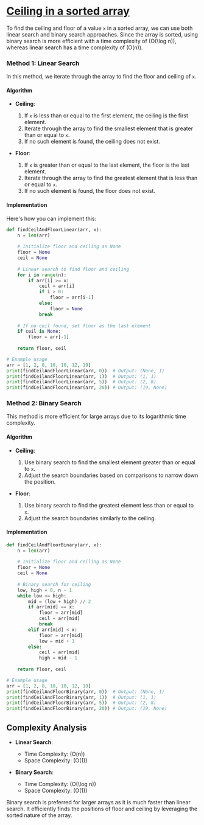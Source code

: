 # [Ceiling in a sorted array](https://www.geeksforgeeks.org/ceiling-in-a-sorted-array/)

To find the ceiling and floor of a value `x` in a sorted array, we can use both linear search and binary search approaches. Since the array is sorted, using binary search is more efficient with a time complexity of \(O(\log n)\), whereas linear search has a time complexity of \(O(n)\).

### Method 1: Linear Search

In this method, we iterate through the array to find the floor and ceiling of `x`.

#### Algorithm

- **Ceiling**:
  1. If `x` is less than or equal to the first element, the ceiling is the first element.
  2. Iterate through the array to find the smallest element that is greater than or equal to `x`.
  3. If no such element is found, the ceiling does not exist.

- **Floor**:
  1. If `x` is greater than or equal to the last element, the floor is the last element.
  2. Iterate through the array to find the greatest element that is less than or equal to `x`.
  3. If no such element is found, the floor does not exist.

#### Implementation

Here's how you can implement this:

```python
def findCeilAndFloorLinear(arr, x):
    n = len(arr)
    
    # Initialize floor and ceiling as None
    floor = None
    ceil = None
    
    # Linear search to find floor and ceiling
    for i in range(n):
        if arr[i] >= x:
            ceil = arr[i]
            if i > 0:
                floor = arr[i-1]
            else:
                floor = None
            break
    
    # If no ceil found, set floor as the last element
    if ceil is None:
        floor = arr[-1]
    
    return floor, ceil

# Example usage
arr = [1, 2, 8, 10, 10, 12, 19]
print(findCeilAndFloorLinear(arr, 0))  # Output: (None, 1)
print(findCeilAndFloorLinear(arr, 1))  # Output: (1, 1)
print(findCeilAndFloorLinear(arr, 5))  # Output: (2, 8)
print(findCeilAndFloorLinear(arr, 20)) # Output: (19, None)
```

### Method 2: Binary Search

This method is more efficient for large arrays due to its logarithmic time complexity.

#### Algorithm

- **Ceiling**:
  1. Use binary search to find the smallest element greater than or equal to `x`.
  2. Adjust the search boundaries based on comparisons to narrow down the position.

- **Floor**:
  1. Use binary search to find the greatest element less than or equal to `x`.
  2. Adjust the search boundaries similarly to the ceiling.

#### Implementation

```python
def findCeilAndFloorBinary(arr, x):
    n = len(arr)
    
    # Initialize floor and ceiling as None
    floor = None
    ceil = None
    
    # Binary search for ceiling
    low, high = 0, n - 1
    while low <= high:
        mid = (low + high) // 2
        if arr[mid] == x:
            floor = arr[mid]
            ceil = arr[mid]
            break
        elif arr[mid] < x:
            floor = arr[mid]
            low = mid + 1
        else:
            ceil = arr[mid]
            high = mid - 1
    
    return floor, ceil

# Example usage
arr = [1, 2, 8, 10, 10, 12, 19]
print(findCeilAndFloorBinary(arr, 0))  # Output: (None, 1)
print(findCeilAndFloorBinary(arr, 1))  # Output: (1, 1)
print(findCeilAndFloorBinary(arr, 5))  # Output: (2, 8)
print(findCeilAndFloorBinary(arr, 20)) # Output: (19, None)
```

## Complexity Analysis

- **Linear Search**:
  - Time Complexity: \(O(n)\)
  - Space Complexity: \(O(1)\)

- **Binary Search**:
  - Time Complexity: \(O(\log n)\)
  - Space Complexity: \(O(1)\)

Binary search is preferred for larger arrays as it is much faster than linear search. It efficiently finds the positions of floor and ceiling by leveraging the sorted nature of the array.
